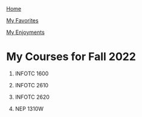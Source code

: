 [Home](/README.md)

[My Favorites](/MyFavorites.md)

[My Enjoyments](/Enjoyment.md)

# My Courses for Fall 2022

1. INFOTC 1600

2. INFOTC 2610

3. INFOTC 2620

4. NEP 1310W
